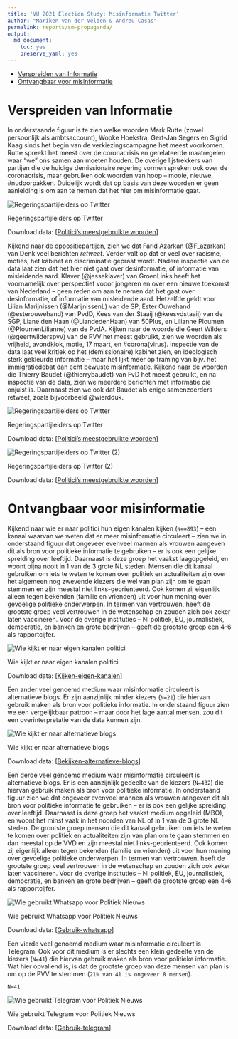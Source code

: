 ```yaml
---
title: 'VU 2021 Election Study: Misinformatie Twitter'
author: "Mariken van der Velden & Andreu Casas"
permalink: reports/sm-propaganda/
output: 
  md_document:
    toc: yes
    preserve_yaml: yes
---
```


-   [Verspreiden van Informatie](#verspreiden-van-informatie)
-   [Ontvangbaar voor misinformatie](#ontvangbaar-voor-misinformatie)

Verspreiden van Informatie
==========================

In onderstaande figuur is te zien welke woorden Mark Rutte (zowel
persoonlijk als ambtsaccount), Wopke Hoekstra, Gert-Jan Segers en Sigrid
Kaag sinds het begin van de verkiezingscampagne het meest voorkomen.
Rutte spreekt het meest over de coronacrisis en gerelateerde maatregelen
waar “we” ons samen aan moeten houden. De overige lijstrekkers van
partijen die de huidige demissionaire regering vormen spreken ook over
de coronacrisis, maar gebruiken ook woorden van hoop – mooie, nieuwe,
\#nudoorpakken. Duidelijk wordt dat op basis van deze woorden er geen
aanleiding is om aan te nemen dat het hier om misinformatie gaat.

<img src="sharing on twitter - coalitiepartijen-1.png" alt="Regeringspartijleiders op Twitter"  />
<p class="caption">
Regeringspartijleiders op Twitter
</p>

Download data: \[[Politici’s meestgebruikte
woorden](Politici_s_meestgebruikte_woorden.csv)\]

Kijkend naar de oppositiepartijen, zien we dat Farid Azarkan
(@F\_azarkan) van Denk veel berichten *retweet*. Verder valt op dat er
veel over racisme, moties, het kabinet en discriminatie gepraat wordt.
Nadere inspectie van de data laat zien dat het hier niet gaat over
desinformatie, of informatie van misleidende aard. Klaver (@jesseklaver)
van GroenLinks heeft het voornamelijk over perspectief vooor jongeren en
over een nieuwe toekomst van Nederland – geen reden om aan te nemen dat
het gaat over desinformatie, of informatie van misleidende aard.
Hetzelfde geldt voor Lilian Marijnissen (@MarijnissenL) van de SP, Ester
Ouwehand (@esterouwehand) van PvdD, Kees van der Staaij (@keesvdstaaij)
van de SGP, Liane den Haan (@LiandedenHaan) van 50Plus, en Lilianne
Ploumen (@PloumenLilianne) van de PvdA. Kijken naar de woorde die Geert
Wilders (@geertwilderspvv) van de PVV het meest gebruikt, zien we
woorden als vrijheid, avondklok, motie, 17 maart, en \#corona(virus).
Inspectie van de data laat veel kritiek op het (demissionaire) kabinet
zien, en ideologisch sterk gekleurde informatie – maar het lijkt meer op
framing van bijv. het immigratiedebat dan echt bewuste misinformatie.
Kijkend naar de woorden die Thierry Baudet (@thierrybaudet) van FvD het
meest gebruikt, en na inspectie van de data, zien we meerdere berichten
met informatie die onjuist is. Daarnaast zien we ook dat Baudet als
enige samenzeerders retweet, zoals bijvoorbeeld @wierdduk.

<img src="sharing on twitter - oppositiepartijen-1.png" alt="Regeringspartijleiders op Twitter"  />
<p class="caption">
Regeringspartijleiders op Twitter
</p>

Download data: \[[Politici’s meestgebruikte
woorden](Politici_s_meestgebruikte_woorden.csv)\]

<img src="sharing on twitter - oppositiepartijen2-1.png" alt="Regeringspartijleiders op Twitter (2)"  />
<p class="caption">
Regeringspartijleiders op Twitter (2)
</p>

Download data: \[[Politici’s meestgebruikte
woorden](Politici_s_meestgebruikte_woorden.csv)\]

Ontvangbaar voor misinformatie
==============================

Kijkend naar wie er naar politici hun eigen kanalen kijken (`N==893`) –
een kanaal waarvan we weten dat er meer misinformatie circuleert – zien
we in onderstaand figuur dat ongeveer evenveel mannen als vrouwen
aangeven dit als bron voor politieke informatie te gebruiken – er is ook
een gelijke spreiding over leeftijd. Daarnaast is deze groep het vaakst
laagopgeleid, en woont bijna nooit in 1 van de 3 grote NL steden. Mensen
die dit kanaal gebruiken om iets te weten te komen over politiek en
actualiteiten zijn over het algemeen nog zwevende kiezers die wel van
plan zijn om te gaan stemmen en zijn meestal niet links-georienteerd.
Ook komen zij eigenlijk alleen tegen bekenden (familie en vrienden) uit
voor hun mening over gevoelige politieke onderwerpen. In termen van
vertrouwen, heeft de grootste groep veel vertrouwen in de wetenschap en
zouden zich ook zeker laten vaccineren. Voor de overige instituties – Nl
politiek, EU, journalistiek, democratie, en banken en grote bedrijven –
geeft de grootste groep een 4-6 als rapportcijfer.

<img src="kiezers en misinformatie-1.png" alt="Wie kijkt er naar eigen kanalen politici"  />
<p class="caption">
Wie kijkt er naar eigen kanalen politici
</p>

Download data: \[[Kijken-eigen-kanalen](Kijken_eigen_kanalen.csv)\]

Een ander veel genoemd medium waar misinformatie circuleert is
alternatieve blogs. Er zijn aanzijnlijk minder kiezers (`N=21`) die
hiervan gebruik maken als bron voor politieke informatie. In onderstaand
figuur zien we een vergelijkbaar patroon – maar door het lage aantal
mensen, zou dit een overinterpretatie van de data kunnen zijn.

<img src="kiezers en misinformatie2-1.png" alt="Wie kijkt er naar alternatieve blogs"  />
<p class="caption">
Wie kijkt er naar alternatieve blogs
</p>

Download data:
\[[Bekijken-alternatieve-blogs](Bekijken_alternatieve_blogs.csv)\]

Een derde veel genoemd medium waar misinformatie circuleert is
alternatieve blogs. Er is een aanzijnlijk gedeelte van de kiezers
(`N=432`) die hiervan gebruik maken als bron voor politieke informatie.
In onderstaand figuur zien we dat ongeveer evenveel mannen als vrouwen
aangeven dit als bron voor politieke informatie te gebruiken – er is ook
een gelijke spreiding over leeftijd. Daarnaast is deze groep het vaakst
medium opgeleid (MBO), en woont het minst vaak in het noorden van NL of
in 1 van de 3 grote NL steden. De grootste groep mensen die dit kanaal
gebruiken om iets te weten te komen over politiek en actualiteiten zijn
van plan om te gaan stemmen en dan meestal op de VVD en zijn meestal
niet links-georienteerd. Ook komen zij eigenlijk alleen tegen bekenden
(familie en vrienden) uit voor hun mening over gevoelige politieke
onderwerpen. In termen van vertrouwen, heeft de grootste groep veel
vertrouwen in de wetenschap en zouden zich ook zeker laten vaccineren.
Voor de overige instituties – Nl politiek, EU, journalistiek,
democratie, en banken en grote bedrijven – geeft de grootste groep een
4-6 als rapportcijfer.

<img src="kiezers en misinformatie3-1.png" alt="Wie gebruikt Whatsapp voor Politiek Nieuws"  />
<p class="caption">
Wie gebruikt Whatsapp voor Politiek Nieuws
</p>

Download data: \[[Gebruik-whatsapp](Gebruik_whatsapp.csv)\]

Een vierde veel genoemd medium waar misinformatie circuleert is
Telegram. Ook voor dit medium is er slechts een klein gedeelte van de
kiezers (`N=41`) die hiervan gebruik maken als bron voor politieke
informatie. Wat hier opvallend is, is dat de grootste groep van deze
mensen van plan is om op de PVV te stemmen
(`21% van 41 is ongeveer 8 mensen`).

`N=41`

<img src="kiezers en misinformatie4-1.png" alt="Wie gebruikt Telegram voor Politiek Nieuws"  />
<p class="caption">
Wie gebruikt Telegram voor Politiek Nieuws
</p>

Download data: \[[Gebruik-telegram](Gebruik_telegram.csv)\]
